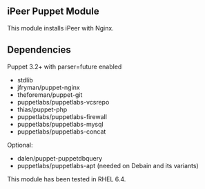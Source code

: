 iPeer Puppet Module
-------------------

This module installs iPeer with Nginx.

Dependencies
------------
Puppet 3.2+ with parser=future enabled
* stdlib
* jfryman/puppet-nginx
* theforeman/puppet-git
* puppetlabs/puppetlabs-vcsrepo 
* thias/puppet-php
* puppetlabs/puppetlabs-firewall
* puppetlabs/puppetlabs-mysql
* puppetlabs/puppetlabs-concat

Optional:
* dalen/puppet-puppetdbquery 
* puppetlabs/puppetlabs-apt (needed on Debain and its variants)

This module has been tested in RHEL 6.4.
